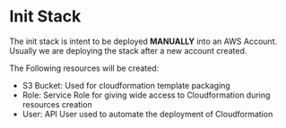 # Init Stack

The init stack is intent to be deployed **MANUALLY** into an AWS Account.
Usually we are deploying the stack after a new account created.

The Following resources will be created:
- S3 Bucket: Used for cloudformation template packaging
- Role: Service Role for giving wide access to Cloudformation during resources creation
- User: API User used to automate the deployment of Cloudformation


